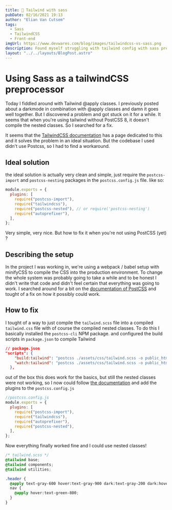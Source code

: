 ```yaml
---
title: 💄 Tailwind with sass
pubDate: 02/16/2021 19:13
author: "Elian Van Cutsem"
tags:
  - Sass
  - TailwindCSS
  - Front-end
imgUrl: https://www.devwares.com/blog/images/tailwindcss-vs-sass.png
description: Found myself struggling with tailwind config with sass preprocessor, so I figured I'd share a solution
layout: "../../layouts/BlogPost.astro"
---
```


# Using Sass as a tailwindCSS preprocessor

Today I fiddled around with Tailwind @apply classes. I previously posted about a darkmode in combination with @apply classes and damn it goes well together. But I discovered a problem and got stuck on it for a while. It seems that when you're using tailwind without PostCSS 8, it doesn't compile the nested classes. So I searched for a fix.

It seems that the [TailwindCSS documentation](https://tailwindcss.com/docs/using-with-preprocessors) has a page dedicated to this and it solves the problem in an ideal situation. But the codebase I used didn't use Postcss, so I had to find a workaround.

## Ideal solution

the ideal solution is actually very clean and simple, just require the `postcss-import` and `postcss-nesting` packages in the `postcss.config.js` file. like so:

```javascript
module.exports = {
  plugins: [
    require("postcss-import"),
    require("tailwindcss"),
    require("postcss-nested"), // or require('postcss-nesting')
    require("autoprefixer"),
  ],
};
```

Very simple, very nice. But how to fix it when you're not using PostCSS (yet) ?

## Describing the setup

In the project I was working in, we're using a webpack / babel setup with minifyCSS to compile the CSS into the production environment. To change the whole system was probably going to take a while and to be honest I didn't write that code and didn't feel certain that everything was going to work.
I searched around for a bit on the [documentation of PostCSS](https://github.com/postcss/postcss#usage) and tought of a fix on how it possibly could work.

## How to fix

I tought of a way to just compile the `tailwind.scss` file into a compiled `tailwind.css` file with of course the compiled nested classes. To do this I basically installed the `postcss-cli` NPM package. and configured the build scripts in `package.json` to compile Tailwind

```json
// package.json
"scripts": {
    "build:tailwind": "postcss ./assets/css/tailwind.scss -o public_html/assets/css/tailwindoutput.css",
    "watch:tailwind": "postcss ./assets/css/tailwind.scss -o public_html/assets/css/tailwindoutput.css --watch"
  },
```

out of the box this does work for the basics, but still the nested classes were not working, so I now could follow [the documentation](https://github.com/postcss/postcss#usage) and add the plugins to the `postcss.config.js`

```javascript
//postcss.config.js
module.exports = {
  plugins: [
    require("postcss-import"),
    require("tailwindcss"),
    require("autoprefixer"),
    require("postcss-nested"),
  ],
};
```

Now everything finally worked fine and I could use nested classes!

```scss
/* tailwind.scss */
@tailwind base;
@tailwind components;
@tailwind utilities;

.header {
  @apply text-gray-600 hover:text-gray-900 dark:text-gray-200 dark:hover:text-gray-50;
  nav {
    @apply hover:text-green-800;
  }
}
```
